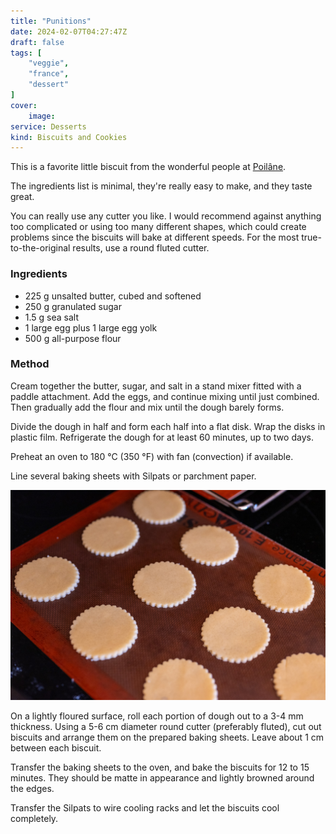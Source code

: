 ```yaml
---
title: "Punitions"
date: 2024-02-07T04:27:47Z
draft: false
tags: [
    "veggie",
    "france",
    "dessert"
]
cover:
    image: 
service: Desserts
kind: Biscuits and Cookies
---
```


This is a favorite little biscuit from the wonderful people at [Poilâne](https://www.poilane.com).

The ingredients list is minimal, they're really easy to make, and they taste great.

You can really use any cutter you like. I would recommend against anything too complicated or using too many different shapes, which could create problems since the biscuits will bake at different speeds. For the most true-to-the-original results, use a round fluted cutter.

### Ingredients

* 225 g unsalted butter, cubed and softened
* 250 g granulated sugar
* 1.5 g sea salt
* 1 large egg plus 1 large egg yolk
* 500 g all-purpose flour

### Method

Cream together the butter, sugar, and salt in a stand mixer fitted with a paddle attachment. Add the eggs, and continue mixing until just combined. Then gradually add the flour and mix until the dough barely forms.

Divide the dough in half and form each half into a flat disk. Wrap the disks in plastic film. Refrigerate the dough for at least 60 minutes, up to two days.

Preheat an oven to 180 °C (350 °F) with fan (convection) if available.

Line several baking sheets with Silpats or parchment paper.

![Punitions ready to bake](bake.jpg)

On a lightly floured surface, roll each portion of dough out to a 3-4 mm thickness. Using a 5-6 cm diameter round cutter (preferably fluted), cut out biscuits and arrange them on the prepared baking sheets. Leave about 1 cm between each biscuit.

Transfer the baking sheets to the oven, and bake the biscuits for 12 to 15 minutes. They should be matte in appearance and lightly browned around the edges.

Transfer the Silpats to wire cooling racks and let the biscuits cool completely.

